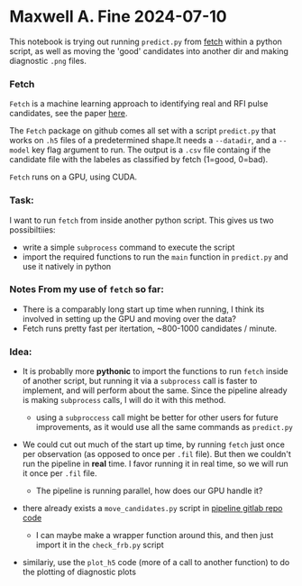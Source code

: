 # Maxwell A. Fine 2024-07-10

This notebook is trying out running `predict.py` from [fetch](https://github.com/devanshkv/fetch/tree/tf2) within a python script, as well as moving the 'good' candidates into another dir and making diagnostic `.png` files. 

### Fetch
`Fetch` is a machine learning approach to identifying real and RFI pulse candidates, see the paper [here](https://arxiv.org/abs/1902.06343).

The `Fetch` package on github comes all set with a script `predict.py` that works on `.h5` files of a predetermined shape.It needs a `--datadir`, and a `--model` key flag argument to run. The output is a `.csv` file containg if the candidate file with the labeles as classified by fetch (1=good, 0=bad).

`Fetch` runs on a GPU, using CUDA. 


### Task:
I want to run `fetch` from inside another python script. This gives us two possibiltiies:
- write a simple `subprocess` command to execute the script
- import the required functions to run the `main` function in `predict.py` and use it natively in python


### Notes From my use of `fetch` so far:
- There is a comparably long start up time when running, I think its involved in setting up the GPU and moving over the data? 
- Fetch runs pretty fast per itertation, ~800-1000 candidates / minute. 


### Idea:
- It is probablly more **pythonic** to import the functions to run `fetch` inside of another script, but running it via a `subprocess` call is faster to implement, and will perform about the same. Since the pipeline already is making `subprocess` calls, I will do it with this method. 
    - using a `subproccess` call might be better for other users for future improvements, as it would use all the same commands as `predict.py`

- We could cut out much of the start up time, by running `fetch` just once per observation (as opposed to once per `.fil` file). But then we couldn't run the pipeline in **real** time. I favor running it in real time, so we will run it once per `.fil` file.
    - The pipeline is running parallel, how does our GPU handle it?

- there already exists a `move_candidates.py` script in [pipeline gitlab repo code](https://gitlab.camras.nl/dijkema/frbscripts)
    - I can maybe make a wrapper function around this, and then just import it in the `check_frb.py` script
- similariy, use the `plot_h5` code (more of a call to another function) to do the plotting of diagnostic plots




